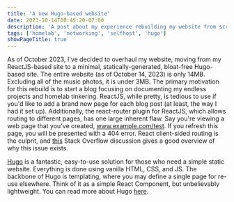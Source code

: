 ```yaml
---
title: 'A new Hugo-based website'
date: 2023-10-14T08:45:20-07:00
description: 'A post about my experience rebuilding my website from scratch using the static-site generator, Hugo'
tags: ['homelab', 'networking', 'selfhost', 'hugo']
showPageTitle: true
---
```


As of October 2023, I've decided to overhaul my website, moving from my ReactJS-based site to a minimal, statically-generated, bloat-free Hugo-based site. The entire website (as of October 14, 2023) is only 14MB. Excluding all of the music photos, it is under 3MB. The primary motivation for this rebuild is to start a blog focusing on documenting my endless projects and homelab tinkering. ReactJS, while pretty, is tedious to use if you'd like to add a brand new page for each blog post (at least, the way I had it set up). Additionally, the react-router plugin for ReactJS, which allows routing to different pages, has one large inherent flaw. Say you're viewing a web page that you've created, www.example.com/test. If you refresh this page, you will be presented with a 404 error. React client-sided routing is the culprit, and [this](https://stackoverflow.com/questions/27928372/react-router-urls-dont-work-when-refreshing-or-writing-manually) Stack Overflow discussion gives a good overview of why this issue exists.

[Hugo](https://github.com/gohugoio/hugo) is a fantastic, easy-to-use solution for those who need a simple static website. Everything is done using vanilla HTML, CSS, and JS. The backbone of Hugo is templating, where you may define a single page for re-use elsewhere. Think of it as a simple React Component, but unbelievably lightweight. You can read more about Hugo [here](https://gohugo.io/).
